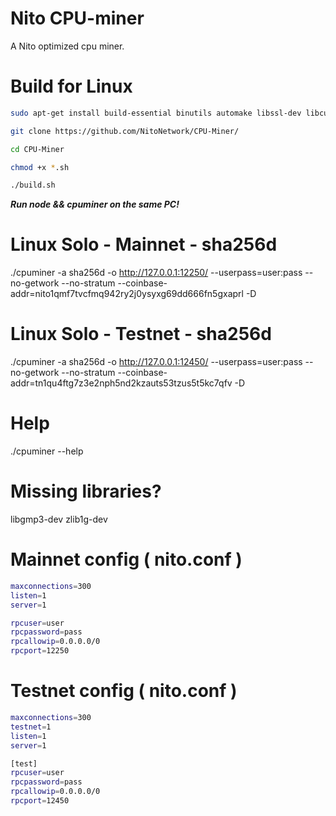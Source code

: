 # Nito CPU-miner
A Nito optimized cpu miner.

# Build for Linux
```bash
sudo apt-get install build-essential binutils automake libssl-dev libcurl4-openssl-dev lib32z1-dev libjansson-dev libgmp-dev git

git clone https://github.com/NitoNetwork/CPU-Miner/

cd CPU-Miner

chmod +x *.sh

./build.sh
```


***Run node && cpuminer on the same PC!***

# Linux Solo - Mainnet - sha256d
./cpuminer -a sha256d -o http://127.0.0.1:12250/ --userpass=user:pass --no-getwork --no-stratum --coinbase-addr=nito1qmf7tvcfmq942ry2j0ysyxg69dd666fn5gxaprl -D

# Linux Solo - Testnet - sha256d
./cpuminer -a sha256d -o http://127.0.0.1:12450/ --userpass=user:pass --no-getwork --no-stratum --coinbase-addr=tn1qu4ftg7z3e2nph5nd2kzauts53tzus5t5kc7qfv -D


# Help
./cpuminer --help

# Missing libraries?
libgmp3-dev zlib1g-dev

# Mainnet config ( nito.conf )
```bash
maxconnections=300
listen=1
server=1

rpcuser=user
rpcpassword=pass
rpcallowip=0.0.0.0/0
rpcport=12250
```
# Testnet config ( nito.conf )
```bash
maxconnections=300
testnet=1
listen=1
server=1

[test]
rpcuser=user
rpcpassword=pass
rpcallowip=0.0.0.0/0
rpcport=12450
```
